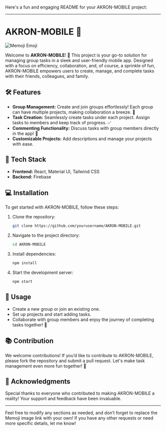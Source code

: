 Here's a fun and engaging README for your AKRON-MOBILE project:

---

# AKRON-MOBILE 🎉

![Memoji Emoji](https://example.com/memoji.png) <!-- Replace with your Memoji link -->

Welcome to **AKRON-MOBILE**! 🚀 This project is your go-to solution for managing group tasks in a sleek and user-friendly mobile app. Designed with a focus on efficiency, collaboration, and, of course, a sprinkle of fun, AKRON-MOBILE empowers users to create, manage, and complete tasks with their friends, colleagues, and family. 

## 🛠️ Features

- **Group Management:** Create and join groups effortlessly! Each group can have multiple projects, making collaboration a breeze. 🌟
- **Task Creation:** Seamlessly create tasks under each project. Assign tasks to members and keep track of progress. ✅
- **Commenting Functionality:** Discuss tasks with group members directly in the app! 💬
- **Customizable Projects:** Add descriptions and manage your projects with ease.

## 📱 Tech Stack

- **Frontend:** React, Material UI, Tailwind CSS
- **Backend:** Firebase

## 💻 Installation

To get started with AKRON-MOBILE, follow these steps:

1. Clone the repository:
   ```bash
   git clone https://github.com/yourusername/AKRON-MOBILE.git
   ```
2. Navigate to the project directory:
   ```bash
   cd AKRON-MOBILE
   ```
3. Install dependencies:
   ```bash
   npm install
   ```
4. Start the development server:
   ```bash
   npm start
   ```

## 🚀 Usage

- Create a new group or join an existing one.
- Set up projects and start adding tasks.
- Collaborate with group members and enjoy the journey of completing tasks together! 🥳

## 📚 Contribution

We welcome contributions! If you’d like to contribute to AKRON-MOBILE, please fork the repository and submit a pull request. Let's make task management even more fun together! 🎈

## 🎨 Acknowledgments

Special thanks to everyone who contributed to making AKRON-MOBILE a reality! Your support and feedback have been invaluable. 

---

Feel free to modify any sections as needed, and don’t forget to replace the Memoji image link with your own! If you have any other requests or need more specific details, let me know!